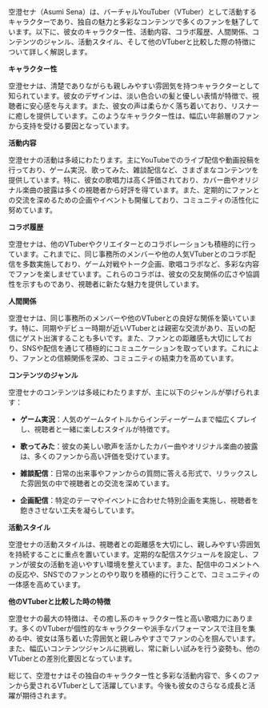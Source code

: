 空澄セナ（Asumi Sena）は、バーチャルYouTuber（VTuber）として活動するキャラクターであり、独自の魅力と多彩なコンテンツで多くのファンを魅了しています。以下に、彼女のキャラクター性、活動内容、コラボ履歴、人間関係、コンテンツのジャンル、活動スタイル、そして他のVTuberと比較した際の特徴について詳しく解説します。

**キャラクター性**

空澄セナは、清楚でありながらも親しみやすい雰囲気を持つキャラクターとして知られています。彼女のデザインは、淡い色合いの髪と優しい表情が特徴で、視聴者に安心感を与えます。また、彼女の声は柔らかく落ち着いており、リスナーに癒しを提供しています。このようなキャラクター性は、幅広い年齢層のファンから支持を受ける要因となっています。

**活動内容**

空澄セナの活動は多岐にわたります。主にYouTubeでのライブ配信や動画投稿を行っており、ゲーム実況、歌ってみた、雑談配信など、さまざまなコンテンツを提供しています。特に、彼女の歌唱力は高く評価されており、カバー曲やオリジナル楽曲の披露は多くの視聴者から好評を得ています。また、定期的にファンとの交流を深めるための企画やイベントも開催しており、コミュニティの活性化に努めています。

**コラボ履歴**

空澄セナは、他のVTuberやクリエイターとのコラボレーションも積極的に行っています。これまでに、同じ事務所のメンバーや他の人気VTuberとのコラボ配信を多数実施しており、ゲーム対戦やトーク企画、歌唱コラボなど、多彩な内容でファンを楽しませています。これらのコラボは、彼女の交友関係の広さや協調性を示すものであり、視聴者に新たな魅力を提供しています。

**人間関係**

空澄セナは、同じ事務所のメンバーや他のVTuberとの良好な関係を築いています。特に、同期やデビュー時期が近いVTuberとは親密な交流があり、互いの配信にゲスト出演することも多いです。また、ファンとの距離感も大切にしており、SNSや配信を通じて積極的にコミュニケーションを取っています。これにより、ファンとの信頼関係を深め、コミュニティの結束力を高めています。

**コンテンツのジャンル**

空澄セナのコンテンツは多岐にわたりますが、主に以下のジャンルが挙げられます：

- **ゲーム実況**：人気のゲームタイトルからインディーゲームまで幅広くプレイし、視聴者と一緒に楽しむスタイルが特徴です。

- **歌ってみた**：彼女の美しい歌声を活かしたカバー曲やオリジナル楽曲の披露は、多くのファンから高い評価を受けています。

- **雑談配信**：日常の出来事やファンからの質問に答える形式で、リラックスした雰囲気の中で視聴者との交流を深めています。

- **企画配信**：特定のテーマやイベントに合わせた特別企画を実施し、視聴者を飽きさせない工夫を凝らしています。

**活動スタイル**

空澄セナの活動スタイルは、視聴者との距離感を大切にし、親しみやすい雰囲気を持続することに重点を置いています。定期的な配信スケジュールを設定し、ファンが彼女の活動を追いやすい環境を整えています。また、配信中のコメントへの反応や、SNSでのファンとのやり取りを積極的に行うことで、コミュニティの一体感を高めています。

**他のVTuberと比較した時の特徴**

空澄セナの最大の特徴は、その癒し系のキャラクター性と高い歌唱力にあります。多くのVTuberが個性的なキャラクターや派手なパフォーマンスで注目を集める中、彼女は落ち着いた雰囲気と親しみやすさでファンの心を掴んでいます。また、幅広いコンテンツジャンルに挑戦し、常に新しい試みを行う姿勢も、他のVTuberとの差別化要因となっています。

総じて、空澄セナはその独自のキャラクター性と多彩な活動内容で、多くのファンから愛されるVTuberとして活躍しています。今後も彼女のさらなる成長と活躍が期待されます。 